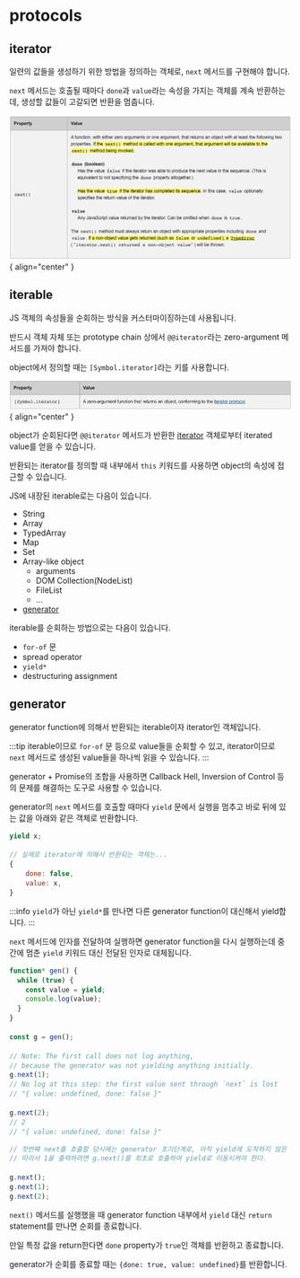 # protocols

## iterator

일련의 값들을 생성하기 위한 방법을 정의하는 객체로, `next` 메서드를 구현해야 합니다.

`next` 메서드는 호출될 때마다 `done`과 `value`라는 속성을 가지는 객체를 계속 반환하는데, 생성할 값들이 고갈되면 반환을 멈춥니다.

![Iterator](../image/iterator.png){ align="center" }

## iterable

JS 객체의 속성들을 순회하는 방식을 커스터마이징하는데 사용됩니다.

반드시 객체 자체 또는 prototype chain 상에서 `@@iterator`라는 zero-argument 메서드를 가져야 합니다.

object에서 정의할 때는 `[Symbol.iterator]`라는 키를 사용합니다.

![Iterable](../image/iterable.png){ align="center" }

object가 순회된다면 `@@iterator` 메서드가 반환한 [iterator](#iterator) 객체로부터 iterated value를 얻을 수 있습니다.

반환되는 iterator를 정의할 때 내부에서 `this` 키워드를 사용하면 object의 속성에 접근할 수 있습니다.

JS에 내장된 iterable로는 다음이 있습니다.

- String
- Array
- TypedArray
- Map
- Set
- Array-like object
  - arguments
  - DOM Collection(NodeList)
  - FileList
  - …
- [generator](#generator)

iterable를 순회하는 방법으로는 다음이 있습니다.

- `for-of` 문
- spread operator
- `yield*`
- destructuring assignment

## generator

generator function에 의해서 반환되는 iterable이자 iterator인 객체입니다.

:::tip
iterable이므로 `for-of` 문 등으로 value들을 순회할 수 있고, iterator이므로 `next` 메서드로 생성된 value들을 하나씩 읽을 수 있습니다.
:::

generator + Promise의 조합을 사용하면 Callback Hell, Inversion of Control 등의 문제를 해결하는 도구로 사용할 수 있습니다.

generator의 `next` 메서드를 호출할 때마다 `yield` 문에서 실행을 멈추고 바로 뒤에 있는 값을 아래와 같은 객체로 반환합니다.

```js
yield x;

// 실제로 iterator에 의해서 반환되는 객체는...
{
	done: false,
	value: x,
}
```

:::info
`yield`가 아닌 `yield*`를 만나면 다른 generator function이 대신해서 yield합니다.
:::

`next` 메서드에 인자를 전달하여 실행하면 generator function을 다시 실행하는데 중간에 멈춘 `yield` 키워드 대신 전달된 인자로 대체됩니다.

```js
function* gen() {
  while (true) {
    const value = yield;
    console.log(value);
  }
}

const g = gen();

// Note: The first call does not log anything,
// because the generator was not yielding anything initially.
g.next(1);
// No log at this step: the first value sent through `next` is lost
// "{ value: undefined, done: false }"

g.next(2);
// 2
// "{ value: undefined, done: false }"
```

```js
// 첫번째 next를 호출할 당시에는 generator 초기단계로, 아직 yield에 도착하지 않은 상태이다.
// 따라서 1을 출력하려면 g.next()를 최초로 호출하여 yield로 이동시켜야 한다.

g.next();
g.next(1);
g.next(2);
```

`next()` 메서드를 실행했을 때 generator function 내부에서 `yield` 대신 `return` statement를 만나면 순회를 종료합니다.

만일 특정 값을 return한다면 `done` property가 `true`인 객체를 반환하고 종료합니다.

generator가 순회를 종료할 때는 `{done: true, value: undefined}`를 반환합니다.
